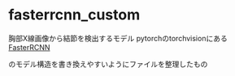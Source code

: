 # fasterrcnn_custom

胸部X線画像から結節を検出するモデル
pytorchのtorchvisionにある[FasterRCNN](https://pytorch.org/vision/main/models/faster_rcnn.html)

のモデル構造を書き換えやすいようにファイルを整理したもの



